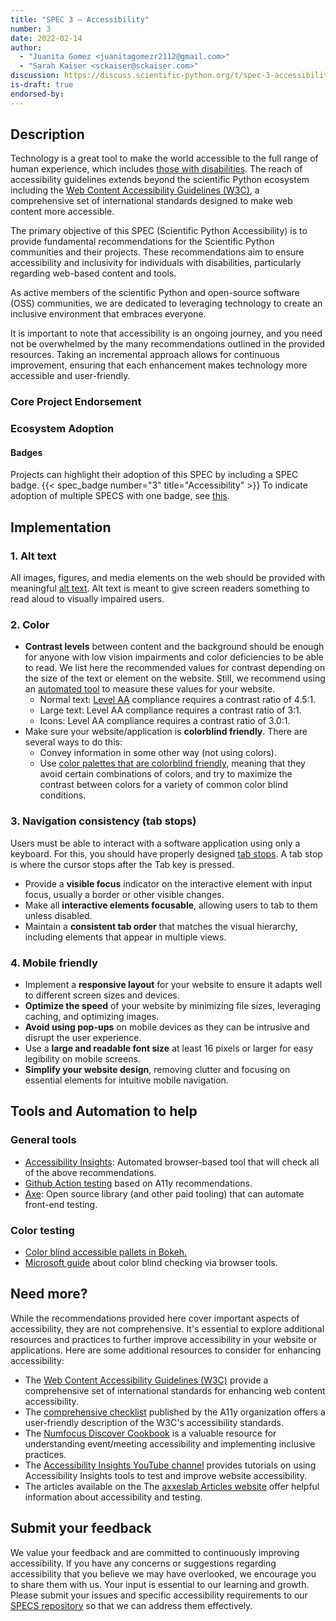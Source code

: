 ```yaml
---
title: "SPEC 3 — Accessibility"
number: 3
date: 2022-02-14
author:
  - "Juanita Gomez <juanitagomezr2112@gmail.com>"
  - "Sarah Kaiser <sckaiser@sckaiser.com>"
discussion: https://discuss.scientific-python.org/t/spec-3-accessibility/63
is-draft: true
endorsed-by:
---
```


## Description

Technology is a great tool to make the world accessible to the full range of human experience, which includes [those with disabilities](https://www.cdc.gov/ncbddd/disabilityandhealth/infographic-disability-impacts-all.html). The reach of accessibility guidelines extends beyond the scientific Python ecosystem including the [Web Content Accessibility Guidelines (W3C)](https://www.w3.org/TR/WCAG/), a comprehensive set of international standards designed to make web content more accessible.

The primary objective of this SPEC (Scientific Python Accessibility) is to provide fundamental recommendations for the Scientific Python communities and their projects. These recommendations aim to ensure accessibility and inclusivity for individuals with disabilities, particularly regarding web-based content and tools.

As active members of the scientific Python and open-source software (OSS) communities, we are dedicated to leveraging technology to create an inclusive environment that embraces everyone.

It is important to note that accessibility is an ongoing journey, and you need not be overwhelmed by the many recommendations outlined in the provided resources. Taking an incremental approach allows for continuous improvement, ensuring that each enhancement makes technology more accessible and user-friendly.

### Core Project Endorsement

<!--
Briefly discuss what it means for a core project to endorse this SPEC.
-->

### Ecosystem Adoption

<!--
Briefly discuss what it means for a project to adopt this SPEC.
-->

#### Badges

Projects can highlight their adoption of this SPEC by including a SPEC badge.
{{< spec_badge number="3" title="Accessibility" >}}
To indicate adoption of multiple SPECS with one badge, see [this](../purpose-and-process/#badges).

## Implementation

### 1. Alt text

All images, figures, and media elements on the web should be provided with meaningful [alt text](https://www.w3.org/WAI/test-evaluate/preliminary/#images). Alt text is meant to give screen readers something to read aloud to visually impaired users.

### 2. Color

- **Contrast levels** between content and the background should be enough for anyone with low vision impairments and color deficiencies to be able to read. We list here the recommended values for contrast depending on the size of the text or element on the website. Still, we recommend using an [automated tool](https://hackmd.io/VMHHxV7dR0mwuNuSYci7xw?both) to measure these values for your website.
  - Normal text: [Level AA](https://www.w3.org/WAI/WCAG21/Understanding/contrast-minimum) compliance requires a contrast ratio of 4.5:1.
  - Large text: Level AA compliance requires a contrast ratio of 3:1.
  - Icons: Level AA compliance requires a contrast ratio of 3.0:1.
- Make sure your website/application is **colorblind friendly**. There are several ways to do this:
  - Convey information in some other way (not using colors).
  - Use [color palettes that are colorblind friendly](https://jfly.uni-koeln.de/color/#pallet), meaning that they avoid certain combinations of colors, and try to maximize the contrast between colors for a variety of common color blind conditions.

### 3. Navigation consistency (tab stops)

Users must be able to interact with a software application using only a keyboard. For this, you should have properly designed [tab stops](https://accessibilityinsights.io/docs/windows/reference/tabstops/). A tab stop is where the cursor stops after the Tab key is pressed.

- Provide a **visible focus** indicator on the interactive element with input focus, usually a border or other visible changes.
- Make all **interactive elements focusable**, allowing users to tab to them unless disabled.
- Maintain a **consistent tab order** that matches the visual hierarchy, including elements that appear in multiple views.

### 4. Mobile friendly

- Implement a **responsive layout** for your website to ensure it adapts well to different screen sizes and devices.
- **Optimize the speed** of your website by minimizing file sizes, leveraging caching, and optimizing images.
- **Avoid using pop-ups** on mobile devices as they can be intrusive and disrupt the user experience.
- Use a **large and readable font size** at least 16 pixels or larger for easy legibility on mobile screens.
- **Simplify your website design**, removing clutter and focusing on essential elements for intuitive mobile navigation.

## Tools and Automation to help

### General tools

- [Accessibility Insights](https://accessibilityinsights.io/): Automated browser-based tool that will check all of the above recommendations.
- [Github Action testing](https://github.com/marketplace/actions/web-accessibility-evaluation) based on A11y recommendations.
- [Axe](https://github.com/dequelabs/axe-core): Open source library (and other paid tooling) that can automate front-end testing.

### Color testing

- [Color blind accessible pallets in Bokeh.](https://docs.bokeh.org/en/latest/docs/reference/palettes.html#large-palettes)
- [Microsoft guide](https://learn.microsoft.com/en-us/microsoft-edge/devtools-guide-chromium/accessibility/test-color-blindness) about color blind checking via browser tools.

## Need more?

While the recommendations provided here cover important aspects of accessibility, they are not comprehensive. It's essential to explore additional resources and practices to further improve accessibility in your website or applications. Here are some additional resources to consider for enhancing accessibility:

- The [Web Content Accessibility Guidelines (W3C)](https://www.w3.org/TR/WCAG/) provide a comprehensive set of international standards for enhancing web content accessibility.
- The [comprehensive checklist](https://www.a11yproject.com/checklist/) published by the A11y organization offers a user-friendly description of the W3C's accessibility standards.
- The [Numfocus Discover Cookbook](https://discover-cookbook.numfocus.org/intro.html) is a valuable resource for understanding event/meeting accessibility and implementing inclusive practices.
- The [Accessibility Insights YouTube channel](https://www.youtube.com/@AccessibilityInsights) provides tutorials on using Accessibility Insights tools to test and improve website accessibility.
- The articles available on the The [axxeslab Articles website](https://axesslab.com/articles/) offer helpful information about accessibility and testing.

## Submit your feedback

We value your feedback and are committed to continuously improving accessibility. If you have any concerns or suggestions regarding accessibility that you believe we may have overlooked, we encourage you to share them with us. Your input is essential to our learning and growth. Please submit your issues and specific accessibility requirements to our [SPECS repository](https://github.com/scientific-python/specs) so that we can address them effectively.
